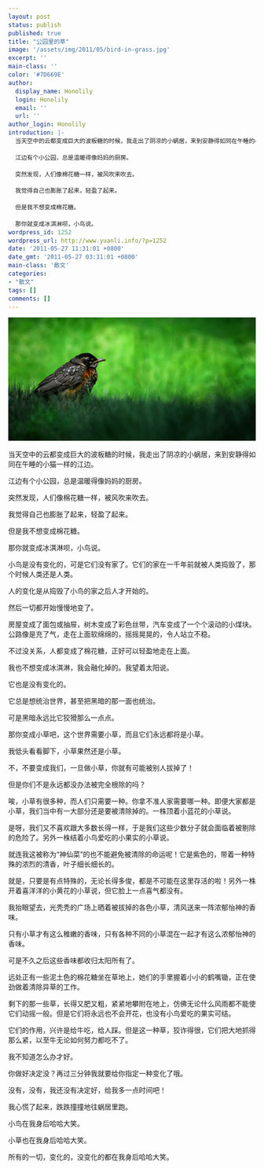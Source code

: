 ```yaml
---
layout: post
status: publish
published: true
title: "公园里的草"
image: '/assets/img/2011/05/bird-in-grass.jpg'
excerpt: ''
main-class: ''
color: '#7D669E'
author:
  display_name: Honolily
  login: Honolily
  email: ''
  url: ''
author_login: Honolily
introduction: |-
  当天空中的云都变成巨大的波板糖的时候，我走出了阴凉的小蜗居，来到安静得如同在午睡的小猫一样的江边。

  江边有个小公园，总是温暖得像妈妈的厨房。

  突然发现，人们像棉花糖一样，被风吹来吹去。

  我觉得自己也膨胀了起来，轻盈了起来。

  但是我不想变成棉花糖。

  那你就变成冰淇淋呗，小鸟说。
wordpress_id: 1252
wordpress_url: http://www.yuanli.info/?p=1252
date: '2011-05-27 11:31:01 +0800'
date_gmt: '2011-05-27 03:31:01 +0800'
main-class: '散文'
categories:
- "散文"
tags: []
comments: []
---
```

![bird in grass](/assets/img/2011/05/bird-in-grass.jpg "bird-in-grass")

当天空中的云都变成巨大的波板糖的时候，我走出了阴凉的小蜗居，来到安静得如同在午睡的小猫一样的江边。

江边有个小公园，总是温暖得像妈妈的厨房。

突然发现，人们像棉花糖一样，被风吹来吹去。

我觉得自己也膨胀了起来，轻盈了起来。

但是我不想变成棉花糖。

那你就变成冰淇淋呗，小鸟说。

小鸟是没有变化的，可是它们没有家了。它们的家在一千年前就被人类捣毁了，那个时候人类还是人类。

人的变化是从捣毁了小鸟的家之后人才开始的。

然后一切都开始慢慢地变了。

房屋变成了面包或抽屉，树木变成了彩色丝带，汽车变成了一个个滚动的小煤块。公路像是充了气，走在上面软绵绵的，摇摇晃晃的，令人站立不稳。

不过没关系，人都变成了棉花糖，正好可以轻盈地走在上面。

我也不想变成冰淇淋，我会融化掉的。我望着太阳说。

它也是没有变化的。

它总是想统治世界，甚至把黑暗的那一面也统治。

可是黑暗永远比它狡猾那么一点点。

那你变成小草吧，这个世界需要小草，而且它们永远都将是小草。

我低头看看脚下，小草果然还是小草。

不，不要变成我们，一旦做小草，你就有可能被别人拔掉了！

但是你们不是永远都没办法被完全根除的吗？

唉，小草有很多种，而人们只需要一种。你拿不准人家需要哪一种。即便大家都是小草，我们当中有一大部分还是要被清除掉的。一株顶着小蓝花的小草说。

是呀，我们又不喜欢跟大多数长得一样，于是我们这些少数分子就会面临着被剔除的危险了。另外一株结着小鸟爱吃的小果实的小草说。

就连我这被称为&ldquo;神仙菜&rdquo;的也不能避免被清除的命运呢！它是紫色的，带着一种特殊的浓烈的清香，叶子细长细长的。

就是，只要是有点特殊的，无论长得多俊，都是不可能在这里存活的啦！另外一株开着喜洋洋的小黄花的小草说，但它脸上一点喜气都没有。

我抬眼望去，光秃秃的广场上晒着被拔掉的各色小草，清风送来一阵浓郁怡神的香味。

只有小草才有这么稚嫩的香味，只有各种不同的小草混在一起才有这么浓郁怡神的香味。

可是不久之后这些香味都收归太阳所有了。

远处正有一些泥土色的棉花糖坐在草地上，她们的手里握着小小的鹤嘴锄，正在使劲做着清除异草的工作。

剩下的那一些草，长得又肥又粗，紧紧地攀附在地上，仿佛无论什么风雨都不能使它们动摇一般。但是它们将永远也不会开花，也没有小鸟爱吃的果实可结。

它们的作用，兴许是给牛吃，给人踩。但是这一种草，狡诈得很，它们把大地抓得那么紧，以至牛无论如何努力都吃不了。

我不知道怎么办才好。

你做好决定没？再过三分钟我就要给你指定一种变化了哦。

没有，没有，我还没有决定好，给我多一点时间吧！

我心慌了起来，跌跌撞撞地往蜗居里跑。

小鸟在我身后哈哈大笑。

小草也在我身后哈哈大笑。

所有的一切，变化的，没变化的都在我身后哈哈大笑。

